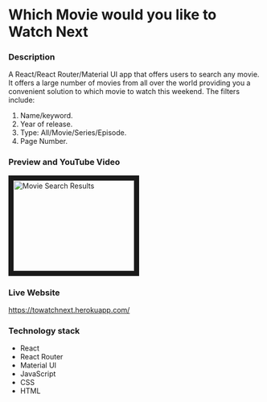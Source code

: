# Which Movie would you like to Watch Next

### Description
A React/React Router/Material UI app that offers users to search any movie. It offers a large number of movies from all over the world providing you a convenient solution to which movie to watch this weekend.
The filters include:
1. Name/keyword.
2. Year of release.
3. Type: All/Movie/Series/Episode.
4. Page Number.


### Preview and YouTube Video
<a href="https://youtu.be/3jrOQUXSrLs" target="_blank"><img src="https://i9.ytimg.com/vi/3jrOQUXSrLs/maxresdefault.jpg?time=1605710700000&sqp=COzm1P0F&rs=AOn4CLBp0SATF6XWxZpZ8WtDeF89y09MTg" 
alt="Movie Search Results" width="240" height="180" border="10" /></a>


### Live Website
https://towatchnext.herokuapp.com/


### Technology stack
* React
* React Router
* Material UI
* JavaScript
* CSS
* HTML
